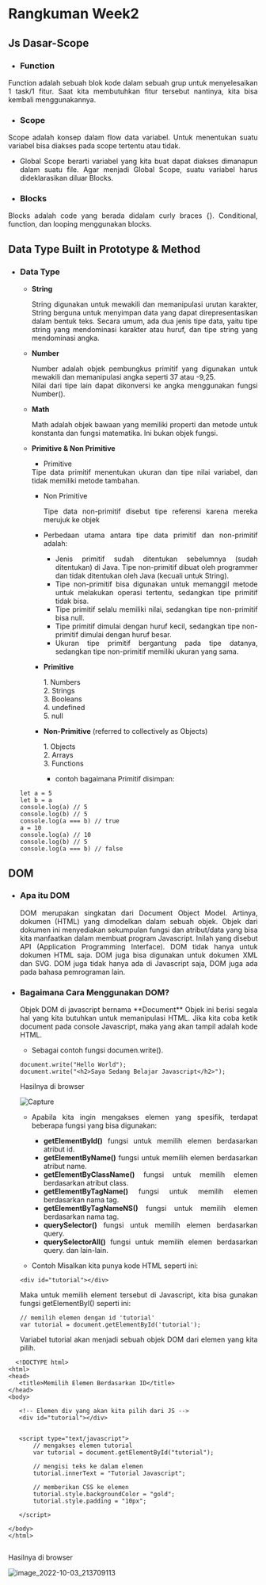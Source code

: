 # **Rangkuman Week2**

## Js Dasar-Scope

- ### Function
 <div align="justify">Function adalah sebuah blok kode dalam sebuah grup untuk menyelesaikan 1 task/1 fitur. Saat kita membutuhkan fitur tersebut nantinya, kita bisa kembali menggunakannya.
 &nbsp;

- ### Scope
<div align="justify">Scope adalah konsep dalam flow data variabel. Untuk menentukan suatu variabel bisa diakses pada scope tertentu atau tidak.

  - Global Scope berarti variabel yang kita buat dapat diakses dimanapun dalam suatu file. Agar menjadi Global Scope, suatu variabel harus dideklarasikan     diluar Blocks.

- ### Blocks
<div align="justify">Blocks adalah code yang berada didalam curly braces {}. Conditional, function, dan  looping menggunakan blocks.
 
 
## Data Type Built in Prototype & Method
- ### Data Type
   - **String**
      <div align="justify"> String digunakan untuk mewakili dan memanipulasi urutan karakter, String berguna untuk menyimpan data yang dapat direpresentasikan dalam bentuk teks. Secara umum, ada dua jenis tipe data, yaitu tipe string yang mendominasi karakter atau huruf, dan tipe string yang mendominasi angka.
   
   - **Number**
       <div align="justify">Number adalah objek pembungkus primitif yang digunakan untuk mewakili dan memanipulasi angka seperti 37 atau -9,25.
       <div align="justify">Nilai dari tipe lain dapat dikonversi ke angka menggunakan fungsi Number().
       
   - **Math**
       <div align="justify">Math adalah objek bawaan yang memiliki properti dan metode untuk konstanta dan fungsi matematika. Ini bukan objek fungsi.
        
   - **Primitive & Non Primitive**
        - Primitive
        <div align="justify">Tipe data primitif menentukan ukuran dan tipe nilai variabel, dan tidak memiliki metode tambahan.
         
        - Non Primitive
         <div align="justify">Tipe data non-primitif disebut tipe referensi karena mereka merujuk ke objek
          
        - Perbedaan utama antara tipe data primitif dan non-primitif adalah:

          - Jenis primitif sudah ditentukan sebelumnya (sudah ditentukan) di Java. Tipe non-primitif dibuat oleh programmer dan tidak ditentukan oleh Java                (kecuali untuk String).
          - Tipe non-primitif bisa digunakan untuk memanggil metode untuk melakukan operasi tertentu, sedangkan tipe primitif tidak bisa.
          - Tipe primitif selalu memiliki nilai, sedangkan tipe non-primitif bisa null.
          - Tipe primitif dimulai dengan huruf kecil, sedangkan tipe non-primitif dimulai dengan huruf besar.
          - Ukuran tipe primitif bergantung pada tipe datanya, sedangkan tipe non-primitif memiliki ukuran yang sama.
        
        - **Primitive**
            <div align="justify">1. Numbers
            <div align="justify">2. Strings
            <div align="justify">3. Booleans
            <div align="justify">4. undefined
            <div align="justify">5. null
             
        - **Non-Primitive** (referred to collectively as Objects)
            <div align="justify">1. Objects
            <div align="justify">2. Arrays
            <div align="justify">3. Functions
             
             
            - contoh bagaimana Primitif disimpan:
             
  ```
  let a = 5
  let b = a
  console.log(a) // 5
  console.log(b) // 5
  console.log(a === b) // true
  a = 10
  console.log(a) // 10
  console.log(b) // 5
  console.log(a === b) // false 
  ```
             
 ## DOM
 - ### Apa itu DOM
   <div align="justify">DOM merupakan singkatan dari Document Object Model. Artinya, dokumen (HTML) yang dimodelkan dalam sebuah objek. Objek dari dokumen ini menyediakan sekumpulan fungsi dan atribut/data yang bisa kita manfaatkan dalam membuat program Javascript. Inilah yang disebut API (Application Programming Interface). DOM tidak hanya untuk dokumen HTML saja. DOM juga bisa digunakan untuk dokumen XML dan SVG. DOM juga tidak hanya ada di Javascript saja, DOM juga ada pada bahasa pemrograman lain.
    
- ### Bagaimana Cara Menggunakan DOM?
  <div align="justify">Objek DOM di javascript bernama **Document** Objek ini berisi segala hal yang kita butuhkan untuk memanipulasi HTML. Jika kita coba ketik document pada console Javascript, maka yang akan tampil adalah kode HTML.
   
   - Sebagai contoh fungsi documen.write().
   
   ```
   document.write("Hello World");
   document.write("<h2>Saya Sedang Belajar Javascript</h2>");
   
   ```
    Hasilnya di browser
   
     ![Capture](https://user-images.githubusercontent.com/80299731/193601105-f14c5c1e-85bc-4434-9715-2cdc67678922.JPG)
   
   -  Apabila kita ingin mengakses elemen yang spesifik, terdapat beberapa fungsi yang bisa digunakan:
   
      - **getElementById()** fungsi untuk memilih elemen berdasarkan atribut id.
      - **getElementByName()** fungsi untuk memilih elemen berdasarkan atribut name.
      - **getElementByClassName()** fungsi untuk memilih elemen berdasarkan atribut class.
      - **getElementByTagName()** fungsi untuk memilih elemen berdasarkan nama tag.
      - **getElementByTagNameNS()** fungsi untuk memilih elemen berdasarkan nama tag.
      - **querySelector()** fungsi untuk memilih elemen berdasarkan query.
      - **querySelectorAll()** fungsi untuk memilih elemen berdasarkan query.
      dan lain-lain.
   
   - Contoh Misalkan kita punya kode HTML seperti ini:
    
   ```
   <div id="tutorial"></div>
   ```
   
   Maka untuk memilih element tersebut di Javascript, kita bisa gunakan fungsi getElementByI() seperti ini:
   
   ```
   // memilih elemen dengan id 'tutorial'
   var tutorial = document.getElementById('tutorial');
   ```
   
   Variabel tutorial akan menjadi sebuah objek DOM dari elemen yang kita pilih.
   
 ```
   <!DOCTYPE html>
<html>
<head>
    <title>Memilih Elemen Berdasarkan ID</title>
</head>
<body>

    <!-- Elemen div yang akan kita pilih dari JS -->
    <div id="tutorial"></div>


    <script type="text/javascript">
        // mengakses elemen tutorial
        var tutorial = document.getElementById("tutorial");

        // mengisi teks ke dalam elemen
        tutorial.innerText = "Tutorial Javascript";

        // memberikan CSS ke elemen
        tutorial.style.backgroundColor = "gold";
        tutorial.style.padding = "10px";

    </script>

</body>
</html>
   
```
  
   Hasilnya di browser
   
   ![image_2022-10-03_213709113](https://user-images.githubusercontent.com/80299731/193604657-0f112adf-94df-4be4-805e-d46a9510bc11.png)


   
            
             

 
